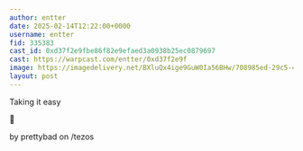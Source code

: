 ```yaml
---
author: entter
date: 2025-02-14T12:22:00+0000
username: entter
fid: 335383
cast_id: 0xd37f2e9fbe86f82e9efaed3a0938b25ec0879697
cast: https://warpcast.com/entter/0xd37f2e9f
image: https://imagedelivery.net/BXluQx4ige9GuW0Ia56BHw/708985ed-29c5-4ce4-993b-6b4c2722db00/original
layout: post
---
```

Taking it easy  
  
🤣  
  
by prettybad on /tezos  

<img src='https://imagedelivery.net/BXluQx4ige9GuW0Ia56BHw/708985ed-29c5-4ce4-993b-6b4c2722db00/original' alt='' referrerpolicy='no-referrer'/>